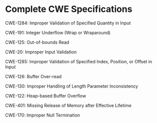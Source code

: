 

# Complete CWE Specifications

CWE-1284: Improper Validation of Specified Quantity in Input

CWE-191: Integer Underflow (Wrap or Wraparound)

CWE-125: Out-of-bounds Read

CWE-20: Improper Input Validation

CWE-1285: Improper Validation of Specified Index, Position, or Offset in Input

CWE-126: Buffer Over-read

CWE-130: Improper Handling of Length Parameter Inconsistency

CWE-122: Heap-based Buffer Overflow

CWE-401: Missing Release of Memory after Effective Lifetime

CWE-170: Improper Null Termination